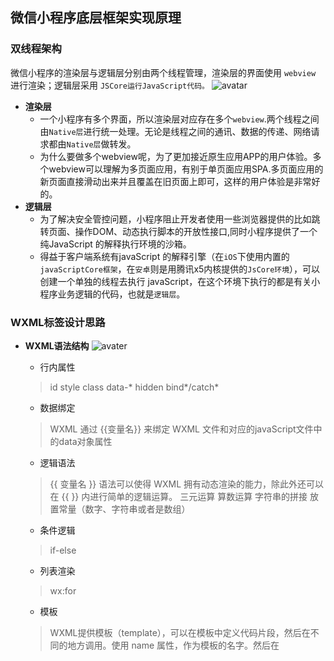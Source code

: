 ## 微信小程序底层框架实现原理

### 双线程架构
微信小程序的渲染层与逻辑层分别由两个线程管理，渲染层的界面使用 `webview` 进行渲染；逻辑层采用 `JSCore运行JavaScript代码。`
![avatar]()
- **渲染层**
  - 一个小程序有多个界面，所以渲染层对应存在多个`webview`.两个线程之间由`Native层`进行统一处理。无论是线程之间的通讯、数据的传递、网络请求都由`Native层`做转发。
  - 为什么要做多个webview呢，为了更加接近原生应用APP的用户体验。多个webview可以理解为多页面应用，有别于单页面应用SPA.多页面应用的新页面直接滑动出来并且覆盖在旧页面上即可，这样的用户体验是非常好的。
- **逻辑层**
  - 为了解决安全管控问题，小程序阻止开发者使用一些浏览器提供的比如跳转页面、操作DOM、动态执行脚本的开放性接口,同时小程序提供了一个纯JavaScript 的解释执行环境的沙箱。
  - 得益于客户端系统有javaScript 的解释引擎（在`iOS`下使用内置的 `javaScriptCore框架`，在`安卓`则是用腾讯x5内核提供的`JsCore环境`），可以创建一个单独的线程去执行 javaScript，在这个环境下执行的都是有关小程序业务逻辑的代码，也就是`逻辑层`。

### WXML标签设计思路

- **WXML语法结构**
![avater]()
  - 行内属性
  > id
  style
  class
  data-*
  hidden
  bind*/catch*
  - 数据绑定 
  > WXML 通过 {{变量名}} 来绑定 WXML 文件和对应的javaScript文件中的data对象属性
  - 逻辑语法
  > {{ 变量名 }} 语法可以使得 WXML 拥有动态渲染的能力，除此外还可以在 {{ }} 内进行简单的逻辑运算。
  三元运算
  算数运算
  字符串的拼接
  放置常量（数字、字符串或者是数组）
  - 条件逻辑
  > if-else
  - 列表渲染
  >  wx:for
  - 模板
  > WXML提供模板（template），可以在模板中定义代码片段，然后在不同的地方调用。使用 name 属性，作为模板的名字。然后在<template />内定义代码片段。
  - import&include
  >import可以在该文件中使用目标文件定义的 <template />, import 不具有递归的特性。include 可以将目标文件中除了<template />、<wxs />外的整个代码引入，相当于是拷贝到include位置

- **WXML设计思路**
  1.Exparser是微信小程序的组件组织框架，内置在小程序基础库中，为小程序的各种组件提供基础的支持。小程序内的所有组件，包括内置组件和自定义组件，都由Exparser组织管理。
  2.Exparser的组件模型与WebComponents标准中的Shadow DOM高度相似。Exparser会维护整个页面的节点树相关信息，包括节点的属性、事件绑定等，相当于一个简化版的Shadow DOM实现。
